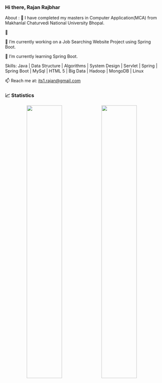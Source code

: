 ### Hi there, Rajan Rajbhar

About :
🔭 I have completed my masters in Computer Application(MCA) from Makhanlal Chaturvedi National University Bhopal.

🔭 

🔭 I’m currently working on a Job Searching Website Project using Spring Boot.

🌱 I’m currently learning Spring Boot.

Skills: Java | Data Structure | Algorithms | System Design | Servlet | Spring | Spring Boot | MySql | HTML 5 | Big Data | Hadoop | MongoDB | Linux

📫 Reach me at: its1.rajan@gmail.com

### 📈 Statistics 

 

<p align="center">  
<img width="48%" src="https://github-readme-stats.vercel.app/api?username=Rajan9721&show_icons=true&theme=tokyonight" />
<img width="48%" src="https://github-readme-streak-stats.herokuapp.com/?user=Rajan9721&theme=tokyonight" />
</p>
